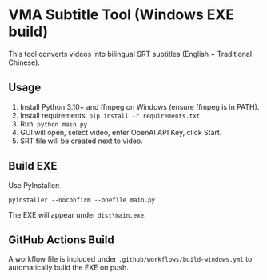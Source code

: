 # VMA Subtitle Tool (Windows EXE build)

This tool converts videos into bilingual SRT subtitles (English + Traditional Chinese).

## Usage
1. Install Python 3.10+ and ffmpeg on Windows (ensure ffmpeg is in PATH).
2. Install requirements: `pip install -r requirements.txt`
3. Run: `python main.py`
4. GUI will open, select video, enter OpenAI API Key, click Start.
5. SRT file will be created next to video.

## Build EXE
Use PyInstaller:
```
pyinstaller --noconfirm --onefile main.py
```
The EXE will appear under `dist\main.exe`.

## GitHub Actions Build
A workflow file is included under `.github/workflows/build-windows.yml` to automatically build the EXE on push.

